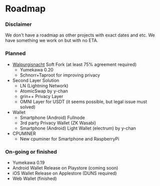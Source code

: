 # Roadmap

### Disclaimer
We don't have a roadmap as other projects with exact dates and etc. We have something we work on but with no ETA.

### Planned
- [Walpurgisnacht](https://gist.github.com/decryp2kanon/1f8f56b5b28e5aa5895d2bf75d335603) Soft Fork (at least 75% agreement required)
  * Yumekawa 0.20
  * Schnorr+Taproot for improving privacy
- Second Layer Solution
  * LN (Lightning Network)
  * AtomicSwap by y-chan
  * grin++ Privacy Layer
  * OMNI Layer for USDT (it seems possible, but legal issue must solved)
- Wallet
  * Smartphone (Android) Fullnode
  * 3rd party Privacy Wallet (ZK Wasabi)
  * Smartphone (Android) Light Wallet (electrum) by y-chan
- CPUMINER
  * New cpuminer for Smartphone and RaspberryPi

### On-going or finished
- Yumekawa 0.19
- Android Wallet Release on Playstore (coming soon)
- iOS Wallet Release on Applestore (DUNS required)
- Web Wallet (finished)
